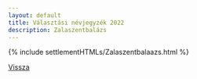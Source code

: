 ```yaml
---
layout: default
title: Választási névjegyzék 2022
description: Zalaszentbalázs
---
```


{% include settlementHTMLs/Zalaszentbalaazs.html %}

[Vissza](./)